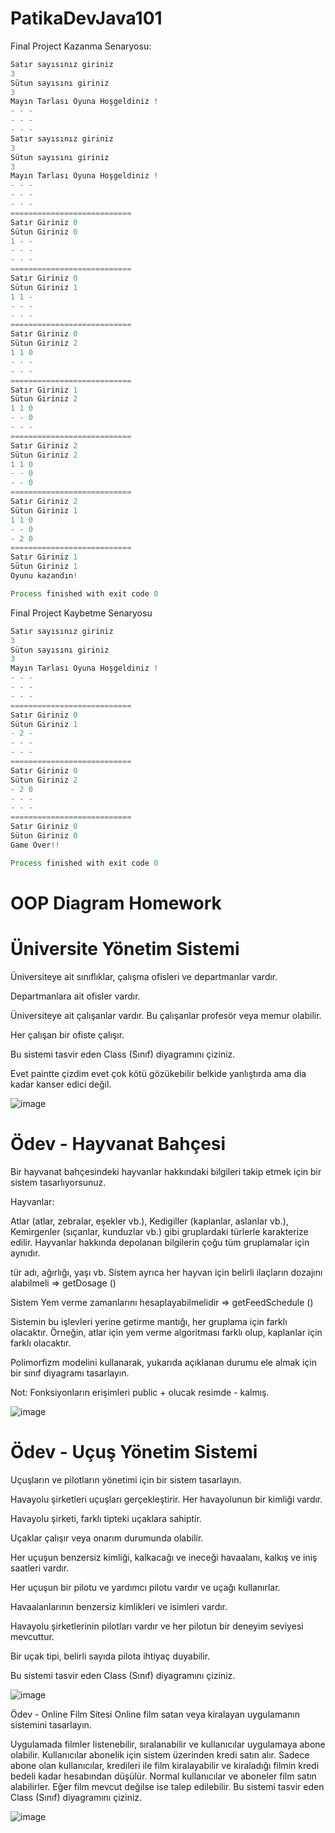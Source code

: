 # PatikaDevJava101
Final Project Kazanma Senaryosu:
  ```java
  Satır sayısınız giriniz 
  3
  Sütun sayısını giriniz 
  3
  Mayın Tarlası Oyuna Hoşgeldiniz !
  - - - 
  - - - 
  - - - 
  Satır sayısınız giriniz 
3
Sütun sayısını giriniz 
3
Mayın Tarlası Oyuna Hoşgeldiniz !
- - - 
- - - 
- - - 
===========================
Satır Giriniz 0
Sütun Giriniz 0
1 - - 
- - - 
- - - 
===========================
Satır Giriniz 0
Sütun Giriniz 1
1 1 - 
- - - 
- - - 
===========================
Satır Giriniz 0
Sütun Giriniz 2
1 1 0 
- - - 
- - - 
===========================
Satır Giriniz 1
Sütun Giriniz 2
1 1 0 
- - 0 
- - - 
===========================
Satır Giriniz 2
Sütun Giriniz 2
1 1 0 
- - 0 
- - 0 
===========================
Satır Giriniz 2
Sütun Giriniz 1
1 1 0 
- - 0 
- 2 0 
===========================
Satır Giriniz 1
Sütun Giriniz 1
Oyunu kazandın!

Process finished with exit code 0

  ```
  Final Project Kaybetme Senaryosu
  ```java
  Satır sayısınız giriniz 
3
Sütun sayısını giriniz 
3
Mayın Tarlası Oyuna Hoşgeldiniz !
- - - 
- - - 
- - - 
===========================
Satır Giriniz 0
Sütun Giriniz 1
- 2 - 
- - - 
- - - 
===========================
Satır Giriniz 0
Sütun Giriniz 2
- 2 0 
- - - 
- - - 
===========================
Satır Giriniz 0
Sütun Giriniz 0
Game Over!!

Process finished with exit code 0

  ```
# OOP Diagram Homework
# Üniversite Yönetim Sistemi
  Üniversiteye ait sınıflıklar, çalışma ofisleri ve departmanlar vardır.
  
  Departmanlara ait ofisler vardır.
  
  Üniversiteye ait çalışanlar vardır. Bu çalışanlar profesör veya memur olabilir.
  
  Her çalışan bir ofiste çalışır.
  
  Bu sistemi tasvir eden Class (Sınıf) diyagramını çiziniz.
  
  Evet paintte çizdim evet çok kötü gözükebilir belkide yanlıştırda ama dia kadar kanser edici değil.
  
  ![image](https://user-images.githubusercontent.com/45934056/123136775-f99f2100-d45b-11eb-8feb-cfaeb6717c2e.png)
  
 # Ödev - Hayvanat Bahçesi
Bir hayvanat bahçesindeki hayvanlar hakkındaki bilgileri takip etmek için bir sistem tasarlıyorsunuz.

Hayvanlar:

Atlar (atlar, zebralar, eşekler vb.),
Kedigiller (kaplanlar, aslanlar vb.),
Kemirgenler (sıçanlar, kunduzlar vb.)
gibi gruplardaki türlerle karakterize edilir.
Hayvanlar hakkında depolanan bilgilerin çoğu tüm gruplamalar için aynıdır.

tür adı, ağırlığı, yaşı vb.
Sistem ayrıca her hayvan için belirli ilaçların dozajını alabilmeli => getDosage ()

Sistem Yem verme zamanlarını hesaplayabilmelidir => getFeedSchedule ()

Sistemin bu işlevleri yerine getirme mantığı, her gruplama için farklı olacaktır. Örneğin, atlar için yem verme algoritması farklı olup, kaplanlar için farklı
olacaktır.

Polimorfizm modelini kullanarak, yukarıda açıklanan durumu ele almak için bir sınıf diyagramı tasarlayın.

Not: Fonksiyonların erişimleri public + olucak resimde - kalmış.

![image](https://user-images.githubusercontent.com/45934056/123145612-b184fc00-d465-11eb-9b35-8df47b95bc21.png)

# Ödev - Uçuş Yönetim Sistemi
Uçuşların ve pilotların yönetimi için bir sistem tasarlayın.

Havayolu şirketleri uçuşları gerçekleştirir. Her havayolunun bir kimliği vardır.

Havayolu şirketi, farklı tipteki uçaklara sahiptir.

Uçaklar çalışır veya onarım durumunda olabilir.

Her uçuşun benzersiz kimliği, kalkacağı ve ineceği havaalanı, kalkış ve iniş saatleri vardır.

Her uçuşun bir pilotu ve yardımcı pilotu vardır ve uçağı kullanırlar.

Havaalanlarının benzersiz kimlikleri ve isimleri vardır.

Havayolu şirketlerinin pilotları vardır ve her pilotun bir deneyim seviyesi mevcuttur.

Bir uçak tipi, belirli sayıda pilota ihtiyaç duyabilir.

Bu sistemi tasvir eden Class (Sınıf) diyagramını çiziniz.

 
![image](https://user-images.githubusercontent.com/45934056/123151179-e2682f80-d46b-11eb-9d6d-323ed391a92b.png)


Ödev - Online Film Sitesi
Online film satan veya kiralayan uygulamanın sistemini tasarlayın.

Uygulamada filmler listenebilir, sıralanabilir ve kullanıcılar uygulamaya abone olabilir.
Kullanıcılar abonelik için sistem üzerinden kredi satın alır.
Sadece abone olan kullanıcılar, kredileri ile film kiralayabilir ve kiraladığı filmin kredi bedeli kadar hesabından düşülür.
Normal kullanıcılar ve aboneler film satın alabilirler.
Eğer film mevcut değilse ise talep edilebilir.
Bu sistemi tasvir eden Class (Sınıf) diyagramını çiziniz.


![image](https://user-images.githubusercontent.com/45934056/123695084-ccd77900-d862-11eb-8d5d-745de6d62c62.png)

